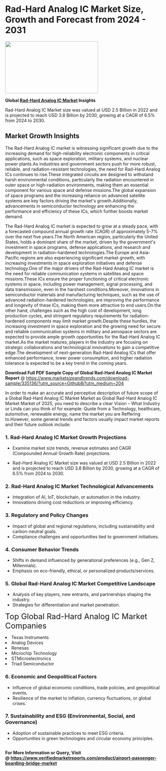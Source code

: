 <H1>Rad-Hard Analog IC Market Size, Growth and Forecast from 2024 - 2031</H1><img class="aligncenter size-medium wp-image-584254" src="https://thirdeyenews.in/wp-content/uploads/2024/09/Global-Market-Research-300x168.jpeg" alt="" width="300" height="168" /><p><strong>Global&nbsp;<a href="https://www.marketsizeandtrends.com/download-sample/335136/?utm_source=Github8j?utm_medium=204">Rad-Hard Analog IC Market</a> Insights</strong></p><p>Rad-Hard Analog IC Market size was valued at USD 2.5 Billion in 2022 and is projected to reach USD 3.8 Billion by 2030, growing at a CAGR of 6.5% from 2024 to 2030.</p><p><h2>Market Growth Insights</h2> <p>The Rad-Hard Analog IC market is witnessing significant growth due to the increasing demand for high-reliability electronic components in critical applications, such as space exploration, military systems, and nuclear power plants.As industries and government sectors push for more robust, reliable, and radiation-resistant technologies, the need for Rad-Hard Analog ICs continues to rise.These integrated circuits are designed to withstand harsh environmental conditions, particularly the radiation encountered in outer space or high-radiation environments, making them an essential component for various space and defense missions.The global expansion of space programs and the increasing reliance on advanced satellite systems are key factors driving the market's growth.Additionally, advancements in semiconductor technology are enhancing the performance and efficiency of these ICs, which further boosts market demand.</p> <p>The Rad-Hard Analog IC market is expected to grow at a steady pace, with a forecasted compound annual growth rate (CAGR) of approximately 5-7% over the next five years.The North American region, particularly the United States, holds a dominant share of the market, driven by the government's investment in space programs, defense applications, and research and development in radiation-hardened technologies.The Europe and Asia-Pacific regions are also experiencing significant market growth, with increasing investments in space exploration initiatives and defense technology.One of the major drivers of the Rad-Hard Analog IC market is the need for reliable communication systems in satellites and space missions.These ICs ensure the proper functioning of critical electronic systems in space, including power management, signal processing, and data transmission, even in the harshest conditions.Moreover, innovations in semiconductor materials and manufacturing techniques, such as the use of advanced radiation-hardened technologies, are improving the performance and longevity of these ICs, making them more attractive to end users.On the other hand, challenges such as the high cost of development, long production cycles, and stringent regulatory requirements for radiation-hardened components may limit market growth.Despite these hurdles, the increasing investment in space exploration and the growing need for secure and reliable communication systems in military and aerospace sectors are expected to provide ample growth opportunities for the Rad-Hard Analog IC market.As the market matures, players in the industry are focusing on strategic collaborations and technological innovations to gain a competitive edge.The development of next-generation Rad-Hard Analog ICs that offer enhanced performance, lower power consumption, and higher radiation tolerance is expected to be a key trend in the coming years.<p><span class=""><strong>Download Full PDF Sample Copy of Global Rad-Hard Analog IC Market Report</strong> @ <a href="https://www.marketsizeandtrends.com/download-sample/335136/?utm_source=Github8j?utm_medium=204" target="_blank">https://www.marketsizeandtrends.com/download-sample/335136/?utm_source=Github8j?utm_medium=204</a></span></p><p>In order to make an accurate and perceptive description of future scope of a Global&nbsp;Rad-Hard Analog IC Market Market as Global&nbsp;Rad-Hard Analog IC Market Market of 2025, you need to describe a clear Vision &ndash; What Industry or Linda can you think of for example: Quote from a Technology, healthcare, automotive, renewable energy, name the market you are Reffering to.However, some general trends and factors usually impact market reports and their future outlook include:</p><h3>1.&nbsp;<strong>Rad-Hard Analog IC Market Growth Projections</strong></h3><ul><li>Examine market size trends, revenue estimates and CAGR (Compounded Annual Growth Rate) projections.</li><li><p>Rad-Hard Analog IC Market size was valued at USD 2.5 Billion in 2022 and is projected to reach USD 3.8 Billion by 2030, growing at a CAGR of 6.5% from 2024 to 2030.</p></li></ul><h3>2.&nbsp;<strong>Rad-Hard Analog IC Market Technological Advancements</strong></h3><ul><li>Integration of AI, IoT, blockchain, or automation in the industry.</li><li>Innovations driving cost reductions or improving efficiency.</li></ul><h3>3.&nbsp;<strong>Regulatory and Policy Changes</strong></h3><ul><li>Impact of global and regional regulations, including sustainability and carbon-neutral goals.</li><li>Compliance challenges and opportunities tied to government initiatives.</li></ul><h3>4.&nbsp;<strong>Consumer Behavior Trends</strong></h3><ul><li>Shifts in demand influenced by generational preferences (e.g., Gen Z, Millennials).</li><li>Emphasis on eco-friendly, ethical, or personalized products/services.</li></ul><h3>5.&nbsp;<strong>Global Rad-Hard Analog IC Market Competitive Landscape</strong></h3><ul><li>Analysis of key players, new entrants, and partnerships shaping the industry.</li><li>Strategies for differentiation and market penetration.</li></ul><p data-pm-slice="1 1 []"><span style="color: inherit; font-family: inherit; font-size: 25px;">Top Global Rad-Hard Analog IC Market Companies</span></p><div class="" data-test-id=""><p><li>Texas Instruments</li><li> Analog Devices</li><li> Renesas</li><li> Microchip Technology</li><li> STMicroelectronics</li><li> Triad Semiconductor</li></p></div><h3>6.&nbsp;<strong>Economic and Geopolitical Factors</strong></h3><ul><li>Influence of global economic conditions, trade policies, and geopolitical events.</li><li>Resilience of the market to inflation, currency fluctuations, or global crises.</li></ul><h3>7.&nbsp;<strong>Sustainability and ESG (Environmental, Social, and Governance)</strong></h3><ul><li>Adoption of sustainable practices to meet ESG criteria.</li><li>Opportunities in green technologies and circular economy principles.</li></ul><h2><strong style="font-size: 14px;">For More Information or Query, Visit @&nbsp;</strong><a style="background-color: #ffffff; font-size: 14px;" href="https://www.marketsizeandtrends.com/report/rad-hard-analog-ic-market/" target="_blank">https://www.verifiedmarketreports.com/product/airport-passenger-boarding-bridge-market</a></h2>
